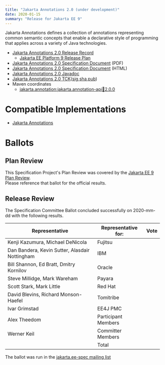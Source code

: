 ```yaml
---
title: "Jakarta Annotations 2.0 (under development)"
date: 2020-01-15
summary: "Release for Jakarta EE 9"
---
```

Jakarta Annotations defines a collection of annotations representing common semantic concepts that
enable a declarative style of programming that applies across a variety of Java technologies.

* [Jakarta Annotations 2.0 Release Record](https://projects.eclipse.org/projects/ee4j.ca/releases/2.0.0)
  * [Jakarta EE Platform 9 Release Plan](https://eclipse-ee4j.github.io/jakartaee-platform/jakartaee9/JakartaEE9ReleasePlan)
* [Jakarta Annotations 2.0 Specification Document]() (PDF)
* [Jakarta Annotations 2.0 Specification Document]() (HTML)
* [Jakarta Annotations 2.0 Javadoc](./apidocs)
* [Jakarta Annotations 2.0 TCK]()([sig](),[sha](),[pub]())
* Maven coordinates
  * [jakarta.annotation:jakarta.annotation-api:jar:2.0.0]()


# Compatible Implementations

* [Jakarta Annotations]()

# Ballots

## Plan Review

[//]: # (For Jakarta EE 9, the Platform Plan Review covered 95% of the Specification Projects.  For those Projects, just use the following statement in this Plan Review section:)

This Specification Project's Plan Review was covered by the [Jakarta EE 9 Plan Review](https://jakarta.ee/specifications/platform/9/).  
Please reference that ballot for the official results.

[//]: # (If your Project was required to do a standalone Plan Review...  You'll need to perform an official Plan Review ballot and record the results here.)

## Release Review

The Specification Committee Ballot concluded successfully on 2020-mm-dd with the following results.

| Representative                                 | Representative for: | Vote |
|------------------------------------------------|---------------------|------|
| Kenji Kazumura, Michael DeNicola               | Fujitsu             |      |
| Dan Bandera, Kevin Sutter, Alasdair Nottingham | IBM                 |      |
| Bill Shannon, Ed Bratt, Dmitry Kornilov        | Oracle              |      |
| Steve Millidge, Mark Wareham                   | Payara              |      |
| Scott Stark, Mark Little                       | Red Hat             |      |
| David Blevins, Richard Monson-Haefel           | Tomitribe           |      |
| Ivar Grimstad                                  | EE4J PMC            |      |
| Alex Theedom                                   | Participant Members |      |
| Werner Keil                                    | Committer Members   |      |
|                                                | Total               |      |

The ballot was run in the [jakarta.ee-spec mailing list]()
